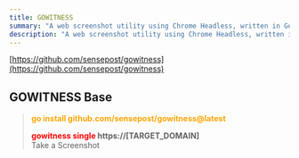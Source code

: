 ```yaml
---
title: GOWITNESS
summary: "A web screenshot utility using Chrome Headless, written in Go."
description: "A web screenshot utility using Chrome Headless, written in Go."
---
```


[https://github.com/sensepost/gowitness](https://github.com/sensepost/gowitness)

## GOWITNESS Base


 > 
 > **<font color=orange>go install github.com/sensepost/gowitness@latest</font>**
 > 
 > **<font color=red>gowitness single</font>  https://\[TARGET_DOMAIN\]</br>**
 > Take a Screenshot
